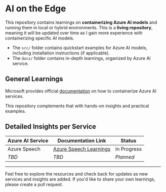 # AI on the Edge

This repository contains learnings on **containerizing Azure AI models** and running them in local or hybrid environments. This is a **living repository**, meaning it will be updated over time as I gain more experience with containerizing specific AI models.

- The `src/` folder contains quickstart examples for Azure AI models, including installation instructions (if applicable).  
- The `docs/` folder contains in-depth learnings, organized by Azure AI service.

## General Learnings

Microsoft provides official [documentation](https://learn.microsoft.com/en-us/azure/ai-services/containers/container-faq) on how to containerize Azure AI services. 

This repository complements that with hands-on insights and practical examples.

## Detailed Insights per Service

| Azure AI Service | Documentation Link                                   | Status    |
|------------------|-------------------------------------------------------|-----------|
| Azure Speech     | [Azure Speech Learnings](docs/azure-speech-learnings.md) | In Progress |
| *TBD* | *TBD*                          | *Planned*  |

---

Feel free to explore the resources and check back for updates as new services and insights are added. If you'd like to share your own learnings, please create a pull request.
